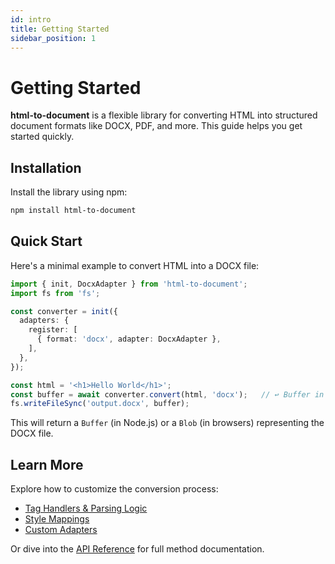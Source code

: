 ```yaml
---
id: intro
title: Getting Started
sidebar_position: 1
---
```


# Getting Started

**html-to-document** is a flexible library for converting HTML into structured document formats like DOCX, PDF, and more. This guide helps you get started quickly.

## Installation

Install the library using npm:

```bash
npm install html-to-document
```

## Quick Start

Here's a minimal example to convert HTML into a DOCX file:

```ts
import { init, DocxAdapter } from 'html-to-document';
import fs from 'fs';

const converter = init({
  adapters: {
    register: [
      { format: 'docx', adapter: DocxAdapter },
    ],
  },
});

const html = '<h1>Hello World</h1>';
const buffer = await converter.convert(html, 'docx');   // ↩️ Buffer in Node / Blob in browser
fs.writeFileSync('output.docx', buffer);
```

This will return a `Buffer` (in Node.js) or a `Blob` (in browsers) representing the DOCX file.

## Learn More

Explore how to customize the conversion process:

- [Tag Handlers & Parsing Logic](/docs/api/tags)
- [Style Mappings](/docs/api/style-mappings)
- [Custom Adapters](/docs/api/converters)

Or dive into the [API Reference](/docs/api/html-to-document) for full method documentation.